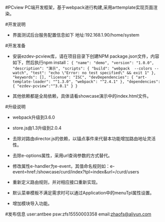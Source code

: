 #PCview
PC端开发框架，基于webpack进行构建,采用arttemplate实现页面渲染。

#开发说明
- 界面测试后台服务配置信息如下
地址:192.168.1.90/home/system

#开发准备
- 安装ezdev-pcview库，请在项目目录下创建NPM package.json文件，内容如下，然后执行npm install：
`{
   "name": "demo",
   "version": "1.0.0",
   "description": "演示",
   "scripts": {
     "build": "webpack  --colors --watch",
     "test": "echo \"Error: no test specified\" && exit 1"
   },
   "keywords": [],
   "license": "ISC",
   "devDependencies": {
     "art-template-loader": "^1.3.0",
     "webpack": "^2.4.1"
   },
   "dependencies": {
 	"ezdev-pcview":"^3.0.1"
   }
 }`

- 其他依赖都是全局依赖，具体请看showcase演示中的index.html文件。

#升级说明
- webpack升级到3.6.0

- store.js由1.3升级到2.0.4

- 去除对路由director.js的依赖，以锚点事件来代替本功能增加路由地址灵活性。

- 去除e-options属性，采用url查询参数的方式替代。

- 修改属性e-handler为e-event，其值命名规则如：e-event=href:/showcase/curd/index?tpl=index&url=/curd/users

- 重新定义路由规则，并对相应接口重新实现。

- 默认菜单模板不满足需求时可以通过Application中的menuTpl属性设置。

- 增加模块导入功能。

#发布信息
user:antbee
psw:zfs15550003358
email:zhaofs@aliyun.com


